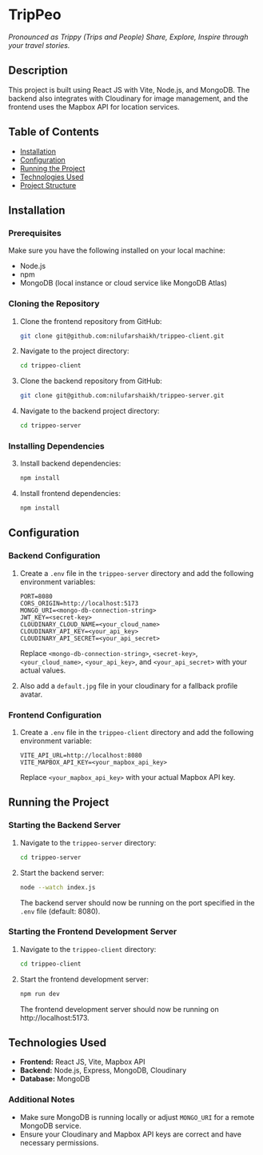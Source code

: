 # TripPeo

_Pronounced as Trippy (Trips and People)_
_Share, Explore, Inspire through your travel stories._

## Description

This project is built using React JS with Vite, Node.js, and MongoDB. The backend also integrates with Cloudinary for image management, and the frontend uses the Mapbox API for location services.

## Table of Contents

- [Installation](#installation)
- [Configuration](#configuration)
- [Running the Project](#running-the-project)
- [Technologies Used](#technologies-used)
- [Project Structure](#project-structure)

## Installation

### Prerequisites

Make sure you have the following installed on your local machine:

- Node.js
- npm
- MongoDB (local instance or cloud service like MongoDB Atlas)

### Cloning the Repository

1. Clone the frontend repository from GitHub:

   ```sh
   git clone git@github.com:nilufarshaikh/trippeo-client.git
   ```

2. Navigate to the project directory:

   ```sh
   cd trippeo-client
   ```

3. Clone the backend repository from GitHub:

   ```sh
   git clone git@github.com:nilufarshaikh/trippeo-server.git
   ```

4. Navigate to the backend project directory:

   ```sh
   cd trippeo-server
   ```

### Installing Dependencies

3. Install backend dependencies:

   ```sh
   npm install
   ```

4. Install frontend dependencies:

   ```sh
   npm install
   ```

## Configuration

### Backend Configuration

1. Create a `.env` file in the `trippeo-server` directory and add the following environment variables:

   ```plaintext
   PORT=8080
   CORS_ORIGIN=http://localhost:5173
   MONGO_URI=<mongo-db-connection-string>
   JWT_KEY=<secret-key>
   CLOUDINARY_CLOUD_NAME=<your_cloud_name>
   CLOUDINARY_API_KEY=<your_api_key>
   CLOUDINARY_API_SECRET=<your_api_secret>
   ```

   Replace `<mongo-db-connection-string>`, `<secret-key>`, `<your_cloud_name>`, `<your_api_key>`, and `<your_api_secret>` with your actual values.

2. Also add a `default.jpg` file in your cloudinary for a fallback profile avatar.

### Frontend Configuration

1. Create a `.env` file in the `trippeo-client` directory and add the following environment variable:

   ```plaintext
   VITE_API_URL=http://localhost:8080
   VITE_MAPBOX_API_KEY=<your_mapbox_api_key>
   ```

   Replace `<your_mapbox_api_key>` with your actual Mapbox API key.

## Running the Project

### Starting the Backend Server

1. Navigate to the `trippeo-server` directory:

   ```sh
   cd trippeo-server
   ```

2. Start the backend server:

   ```sh
   node --watch index.js
   ```

   The backend server should now be running on the port specified in the `.env` file (default: 8080).

### Starting the Frontend Development Server

1. Navigate to the `trippeo-client` directory:

   ```sh
   cd trippeo-client
   ```

2. Start the frontend development server:

   ```sh
   npm run dev
   ```

   The frontend development server should now be running on http://localhost:5173.

## Technologies Used

- **Frontend:** React JS, Vite, Mapbox API
- **Backend:** Node.js, Express, MongoDB, Cloudinary
- **Database:** MongoDB

### Additional Notes

- Make sure MongoDB is running locally or adjust `MONGO_URI` for a remote MongoDB service.
- Ensure your Cloudinary and Mapbox API keys are correct and have necessary permissions.
